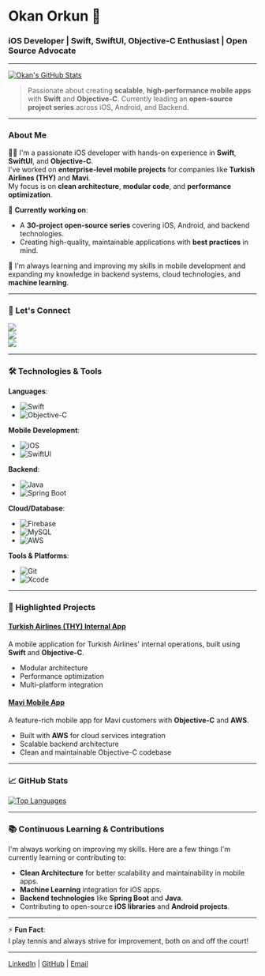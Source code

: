 # Okan Orkun 👋  
### iOS Developer | Swift, SwiftUI, Objective-C Enthusiast | Open Source Advocate

---

[![Okan's GitHub Stats](https://github-readme-stats.vercel.app/api?username=okariuss&show_icons=true&hide_title=true&count_private=true&include_all_commits=true&hide=prs&theme=dracula)](https://github.com/okariuss)

> Passionate about creating **scalable**, **high-performance mobile apps** with **Swift** and **Objective-C**. Currently leading an **open-source project series** across iOS, Android, and Backend.

---

### About Me

👨‍💻 I'm a passionate iOS developer with hands-on experience in **Swift**, **SwiftUI**, and **Objective-C**.  
I've worked on **enterprise-level mobile projects** for companies like **Turkish Airlines (THY)** and **Mavi**.  
My focus is on **clean architecture**, **modular code**, and **performance optimization**.

🔭 **Currently working on**:  
- A **30-project open-source series** covering iOS, Android, and backend technologies.
- Creating high-quality, maintainable applications with **best practices** in mind.

🌱 I'm always learning and improving my skills in mobile development and expanding my knowledge in backend systems, cloud technologies, and **machine learning**.

---

### 📣 Let's Connect

<a href="https://www.linkedin.com/in/okan-orkun-b1777a216/" target="_blank"><img src="https://img.shields.io/badge/LinkedIn-Okan%20Orkun-blue?style=flat-square&logo=linkedin&logoColor=white" /></a>  
<a href="https://github.com/okariuss" target="_blank"><img src="https://img.shields.io/badge/GitHub-okariuss-181717?style=flat-square&logo=github&logoColor=white" /></a>  
<a href="mailto:orkunokann@gmail.com" target="_blank"><img src="https://img.shields.io/badge/Email-orkunokann%40gmail.com-blue?style=flat-square&logo=gmail&logoColor=white" /></a>

---

### 🛠️ Technologies & Tools

**Languages**:  
- ![Swift](https://img.shields.io/badge/Swift-FA7343?style=flat-square&logo=swift&logoColor=white)
- ![Objective-C](https://img.shields.io/badge/Objective_C-000000?style=flat-square&logo=objective-c&logoColor=white)

**Mobile Development**:  
- ![iOS](https://img.shields.io/badge/iOS-000000?style=flat-square&logo=ios&logoColor=white)
- ![SwiftUI](https://img.shields.io/badge/SwiftUI-0091D2?style=flat-square&logo=swiftui&logoColor=white)

**Backend**:  
- ![Java](https://img.shields.io/badge/Java-007396?style=flat-square&logo=java&logoColor=white)
- ![Spring Boot](https://img.shields.io/badge/Spring%20Boot-6DB33F?style=flat-square&logo=spring-boot&logoColor=white)

**Cloud/Database**:  
- ![Firebase](https://img.shields.io/badge/Firebase-FFCA28?style=flat-square&logo=firebase&logoColor=white)
- ![MySQL](https://img.shields.io/badge/MySQL-4479A1?style=flat-square&logo=mysql&logoColor=white)
- ![AWS](https://img.shields.io/badge/Amazon%20AWS-232F3E?style=flat-square&logo=amazonaws&logoColor=white)

**Tools & Platforms**:  
- ![Git](https://img.shields.io/badge/Git-F05032?style=flat-square&logo=git&logoColor=white)
- ![Xcode](https://img.shields.io/badge/Xcode-1575F9?style=flat-square&logo=xcode&logoColor=white)

---

### 🌟 Highlighted Projects

#### [Turkish Airlines (THY) Internal App](https://github.com/okariuss/THY-InternalApp)
A mobile application for Turkish Airlines' internal operations, built using **Swift** and **Objective-C**.  
- Modular architecture  
- Performance optimization  
- Multi-platform integration

#### [Mavi Mobile App](https://github.com/okariuss/Mavi-App)
A feature-rich mobile app for Mavi customers with **Objective-C** and **AWS**.  
- Built with **AWS** for cloud services integration
- Scalable backend architecture  
- Clean and maintainable Objective-C codebase

---

### 📈 GitHub Stats

[![Top Languages](https://github-readme-stats.vercel.app/api/top-langs/?username=okariuss&layout=compact&theme=dracula&hide_title=true)](https://github.com/okariuss)

---

### 📚 Continuous Learning & Contributions

I'm always working on improving my skills. Here are a few things I'm currently learning or contributing to:
- **Clean Architecture** for better scalability and maintainability in mobile apps.
- **Machine Learning** integration for iOS apps.
- **Backend technologies** like **Spring Boot** and **Java**.
- Contributing to open-source **iOS libraries** and **Android projects**.

---

⚡ **Fun Fact**:  
I play tennis and always strive for improvement, both on and off the court!

---

[LinkedIn](https://www.linkedin.com/in/okan-orkun-b1777a216/) | [GitHub](https://github.com/okariuss) | [Email](mailto:orkunokann@gmail.com)
